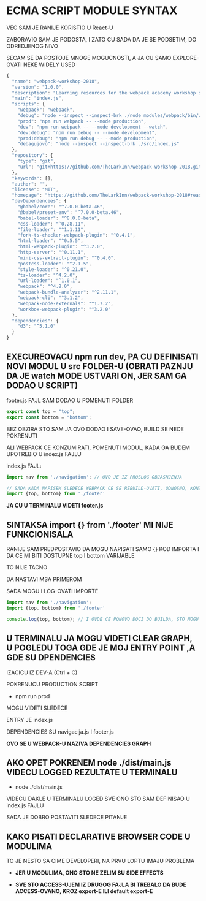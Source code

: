 # ECMA SCRIPT MODULE SYNTAX

VEC SAM JE RANIJE KORISTIO U React-U

ZABORAVIO SAM JE PODOSTA, I ZATO CU SADA DA JE SE PODSETIM, DO ODREDJENOG NIVO

SECAM SE DA POSTOJE MNOGE MOGUCNOSTI, A JA CU SAMO EXPLORE-OVATI NEKE WIDELY USED

```javascript
{
  "name": "webpack-workshop-2018",
  "version": "1.0.0",
  "description": "Learning resources for the webpack academy workshop series for 2018",
  "main": "index.js",
  "scripts": {
    "webpack": "webpack",
    "debug": "node --inspect --inspect-brk ./node_modules/webpack/bin/webpack.js",
    "prod": "npm run webpack -- --mode production",
    "dev": "npm run webpack -- --mode development --watch",
    "dev:debug": "npm run debug -- --mode development",
    "prod:debug": "npm run debug -- --mode production",
    "debagujovo": "node --inspect --inspect-brk ./src/index.js"
  },
  "repository": {
    "type": "git",
    "url": "git+https://github.com/TheLarkInn/webpack-workshop-2018.git"
  },
  "keywords": [],
  "author": "",
  "license": "MIT",
  "homepage": "https://github.com/TheLarkInn/webpack-workshop-2018#readme",
  "devDependencies": {
    "@babel/core": "^7.0.0-beta.46",
    "@babel/preset-env": "^7.0.0-beta.46",
    "babel-loader": "^8.0.0-beta",
    "css-loader": "^0.28.11",
    "file-loader": "^1.1.11",
    "fork-ts-checker-webpack-plugin": "^0.4.1",
    "html-loader": "^0.5.5",
    "html-webpack-plugin": "^3.2.0",
    "http-server": "^0.11.1",
    "mini-css-extract-plugin": "^0.4.0",
    "postcss-loader": "^2.1.5",
    "style-loader": "^0.21.0",
    "ts-loader": "^4.2.0",
    "url-loader": "^1.0.1",
    "webpack": "^4.8.0",
    "webpack-bundle-analyzer": "^2.11.1",
    "webpack-cli": "^3.1.2",
    "webpack-node-externals": "^1.7.2",
    "workbox-webpack-plugin": "^3.2.0"
  },
  "dependencies": {
    "d3": "^5.1.0"
  }
}
```

## EXECUREOVACU npm run dev, PA CU DEFINISATI NOVI MODUL U src FOLDER-U (OBRATI PAZNJU DA JE watch MODE USTVARI ON, JER SAM GA DODAO U SCRIPT)

footer.js FAJL SAM DODAO U POMENUTI FOLDER

```javascript
export const top = "top";
export const bottom = "bottom";

```

BEZ OBZIRA STO SAM JA OVO DODAO I SAVE-OVAO, BUILD SE NECE POKRENUTI

ALI WEBPACK CE KONZUMIRATI, POMENUTI MODUL, KADA GA BUDEM UPOTREBIO U index.js FAJLU

index.js FAJL:

```javascript
import nav from './navigation'; // OVO JE IZ PROSLOG OBJASNJENJA

// SADA KADA NAPISEM SLEDECE WEBPACK CE SE REBUILD-OVATI, ODNOSNO, KONZUMIRACE MODUL, POSTO SAVE-UJEM OVAJ FAJL
import {top, bottom} from './footer'


```

**JA CU U TERMINALU VIDETI footer.js**

## SINTAKSA import {} from './footer' MI NIJE FUNKCIONISALA

RANIJE SAM PREDPOSTAVIO DA MOGU NAPISATI SAMO {} KOD IMPORTA I DA CE MI BITI DOSTUPNE top I bottom VARIJABLE

TO NIJE TACNO

DA NASTAVI MSA PRIMEROM

SADA MOGU I LOG-OVATI IMPORTE

```javascript
import nav from './navigation';
import {top, bottom} from './footer'

console.log(top, bottom); // I OVDE CE PONOVO DOCI DO BUILDA, STO MOGU PRIMETITI I U TERMINALU


```

## U TERMINALU JA MOGU VIDETI CLEAR GRAPH, U POGLEDU TOGA GDE JE MOJ ENTRY POINT ,A GDE SU DPENDENCIES

IZACICU IZ DEV-A (Ctrl + C)

POKRENUCU PRODUCTION SCRIPT

- npm run prod

MOGU VIDETI SLEDECE

ENTRY JE index.js

DEPENDENCIES SU navigacija.js I footer.js

**OVO SE U WEBPACK-U NAZIVA DEPENDENCIES GRAPH**

## AKO OPET POKRENEM node ./dist/main.js VIDECU LOGGED REZULTATE U TERMINALU

- node ./dist/main.js

VIDECU DAKLE U TERMINALU LOGED SVE ONO STO SAM DEFINISAO U index.js FAJLU

SADA JE DOBRO POSTAVITI SLEDECE PITANJE

## KAKO PISATI DECLARATIVE BROWSER CODE U MODULIMA

TO JE NESTO SA CIME DEVELOPERI, NA PRVU LOPTU IMAJU PROBLEMA

- **JER U MODULIMA, ONO STO NE ZELIM SU SIDE EFFECTS**

- **SVE STO ACCESS-UJEM IZ DRUGOG FAJLA BI TREBALO DA BUDE ACCESS-OVANO, KROZ export-E ILI default export-E**